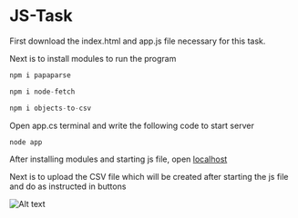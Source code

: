 # JS-Task

First download the index.html and app.js file necessary for this task. <br />

Next is to install modules to run the program
```javascript I'm A tab
npm i papaparse
```
```javascript I'm A tab
npm i node-fetch
```
```javascript I'm A tab
npm i objects-to-csv
```

Open app.cs terminal and write the following code to start server
```javascript I'm A tab
node app
```

After installing modules and starting js file, open [localhost](http://localhost:3000/) <br />

Next is to upload the CSV file which will be created after starting the js file <br />
and do as instructed in buttons


![Alt text](https://i.imgur.com/QSTdlC2.png "This is some image...")
